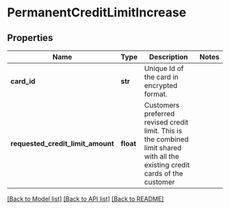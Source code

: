 # PermanentCreditLimitIncrease

## Properties
Name | Type | Description | Notes
------------ | ------------- | ------------- | -------------
**card_id** | **str** | Unique Id of the card in encrypted format. | 
**requested_credit_limit_amount** | **float** | Customers preferred revised credit limit. This is the combined limit  shared with all the existing credit cards of the customer | 

[[Back to Model list]](../README.md#documentation-for-models) [[Back to API list]](../README.md#documentation-for-api-endpoints) [[Back to README]](../README.md)

